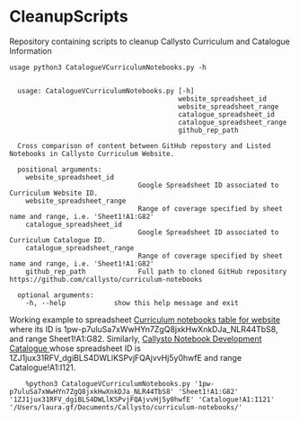 # CleanupScripts
Repository containing scripts to cleanup Callysto Curriculum and Catalogue Information

    usage python3 CatalogueVCurriculumNotebooks.py -h 


      usage: CatalogueVCurriculumNotebooks.py [-h]
                                              website_spreadsheet_id
                                              website_spreadsheet_range
                                              catalogue_spreadsheet_id
                                              catalogue_spreadsheet_range
                                              github_rep_path

      Cross comparison of content between GitHub repostory and Listed Notebooks in Callysto Curriculum Website.

      positional arguments:
        website_spreadsheet_id
                                    Google Spreadsheet ID associated to Curriculum Website ID.
        website_spreadsheet_range
                                    Range of coverage specified by sheet name and range, i.e. 'Sheet1!A1:G82'
        catalogue_spreadsheet_id
                                    Google Spreadsheet ID associated to Curriculum Catalogue ID.
        catalogue_spreadsheet_range
                                    Range of coverage specified by sheet name and range, i.e. 'Sheet1!A1:G82'
        github_rep_path             Full path to cloned GitHub repository https://github.com/callysto/curriculum-notebooks

      optional arguments:
        -h, --help            show this help message and exit

Working example to spreadsheet [Curriculum notebooks table for website](https://docs.google.com/spreadsheets/d/1pw-p7uluSa7xWwHYn7ZgQ8jxkHwXnkDJa_NLR44TbS8/edit#gid=0) where its ID is 1pw-p7uluSa7xWwHYn7ZgQ8jxkHwXnkDJa_NLR44TbS8, and range Sheet1!A1:G82. Similarly, [Callysto Notebook Development Catalogue
](https://docs.google.com/spreadsheets/d/1ZJ1jux31RFV_dgiBLS4DWLlKSPvjFQAjvvHj5y0hwfE/edit#gid=0) whose spreadsheet ID is 1ZJ1jux31RFV_dgiBLS4DWLlKSPvjFQAjvvHj5y0hwfE and range Catalogue!A1:I121. 

        %python3 CatalogueVCurriculumNotebooks.py '1pw-p7uluSa7xWwHYn7ZgQ8jxkHwXnkDJa_NLR44TbS8' 'Sheet1!A1:G82' '1ZJ1jux31RFV_dgiBLS4DWLlKSPvjFQAjvvHj5y0hwfE' 'Catalogue!A1:I121' '/Users/laura.gf/Documents/Callysto/curriculum-notebooks/'
